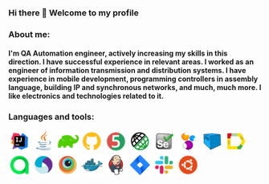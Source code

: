 ### Hi there 👋 Welcome to my profile
### About me:
#### I'm QA Automation engineer, actively increasing my skills in this direction. I have successful experience in relevant areas. I worked as an engineer of information transmission and distribution systems. I have experience in mobile development, programming controllers in assembly language, building IP and synchronous networks, and much, much more. I like electronics and technologies related to it.
### Languages and tools:
<p>
  <img height=44 title="IntelliJ IDEA" src="icons/IntellijIDEA.svg">
  <img height=44 title="Java" src="icons/Java.svg">
  <img height=44 title="Gradle" src="icons/Gradle.png">
  <img height=44 title="GitHub" src="icons/Github.png">
  <img height=44 title="JUnit5" src="icons/JUnit5.svg">
  <img height=44 title="Rest-Assured" src="icons/Rest-Assured.svg">
  <img height=44 title="Selenium" src="icons/Selenium.svg">
  <img height=44 title="Selenide" src="icons/Selenide.svg">
  <img height=44 title="Selenoid" src="icons/Selenoid.svg">
  <img height=44 title="Allure Report" src="icons/Allure_Report.svg">
  <img height=44 title="Allure TestOps" src="icons/Allure_TestOps.svg">
  <img height=44 title="Appium" src="icons/Appium.svg">
  <img height=44 title="BrowserStack" src="icons/Browserstack.svg">
  <img height=44 title="Docker" src="icons/Docker.svg">
  <img height=44 title="Jenkins" src="icons/Jenkins.svg">
  <img height=44 title="Jira" src="icons/Jira.svg">
  <img height=44 title="Slack" src="icons/Slack.svg">
  <img height=44 title="Ubuntu" src="icons/Ubuntu.png">
  <!--
  <img height=44 title="Telegram" src="icons/Telegram.svg">
  -->
</p>

<!--
### Contacts:
[<img alt="Email" height="45" src="icons/Gmail.png"/>](mailto:anbngm@gmail.com)
[<img alt="Telegram" height="50" src="icons/Telegram.png"/>](https://t.me/anbnH)

**AleksandrButakov/AleksandrButakov** is a ✨ _special_ ✨ repository because its `README.md` (this file) appears on your GitHub profile.

Here are some ideas to get you started:
- 🔭 I’m currently working on ...
- 🌱 I’m currently learning ...
- 👯 I’m looking to collaborate on ...
- 🤔 I’m looking for help with ...
- 💬 Ask me about ...
- 📫 How to reach me: ...
- 😄 Pronouns: ...
- ⚡ Fun fact: ...
-->
